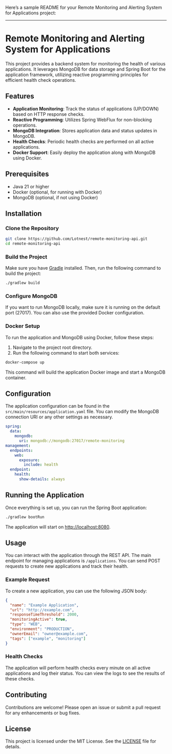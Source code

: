 Here’s a sample README for your Remote Monitoring and Alerting System for Applications project:

---

# Remote Monitoring and Alerting System for Applications

This project provides a backend system for monitoring the health of various applications. It leverages MongoDB for data storage and Spring Boot for the application framework, utilizing reactive programming principles for efficient health check operations.

## Features

- **Application Monitoring**: Track the status of applications (UP/DOWN) based on HTTP response checks.
- **Reactive Programming**: Utilizes Spring WebFlux for non-blocking operations.
- **MongoDB Integration**: Stores application data and status updates in MongoDB.
- **Health Checks**: Periodic health checks are performed on all active applications.
- **Docker Support**: Easily deploy the application along with MongoDB using Docker.

## Prerequisites

- Java 21 or higher
- Docker (optional, for running with Docker)
- MongoDB (optional, if not using Docker)

## Installation

### Clone the Repository

```bash
git clone https://github.com/Lotnest/remote-monitoring-api.git
cd remote-monitoring-api
```

### Build the Project

Make sure you have [Gradle](https://gradle.org/install/) installed. Then, run the following command to build the project:

```bash
./gradlew build
```

### Configure MongoDB

If you want to run MongoDB locally, make sure it is running on the default port (27017). You can also use the provided Docker configuration.

### Docker Setup

To run the application and MongoDB using Docker, follow these steps:

1. Navigate to the project root directory.
2. Run the following command to start both services:

```bash
docker-compose up
```

This command will build the application Docker image and start a MongoDB container.

## Configuration

The application configuration can be found in the `src/main/resources/application.yaml` file. You can modify the MongoDB connection URI or any other settings as necessary.

```yaml
spring:
  data:
    mongodb:
      uri: mongodb://mongodb:27017/remote-monitoring
management:
  endpoints:
    web:
      exposure:
        include: health
  endpoint:
    health:
      show-details: always
```

## Running the Application

Once everything is set up, you can run the Spring Boot application:

```bash
./gradlew bootRun
```

The application will start on [http://localhost:8080](http://localhost:8080).

## Usage

You can interact with the application through the REST API. The main endpoint for managing applications is `/applications`. You can send POST requests to create new applications and track their health.

### Example Request

To create a new application, you can use the following JSON body:

```json
{
  "name": "Example Application",
  "url": "http://example.com",
  "responseTimeThreshold": 2000,
  "monitoringActive": true,
  "type": "WEB",
  "environment": "PRODUCTION",
  "ownerEmail": "owner@example.com",
  "tags": ["example", "monitoring"]
}
```

### Health Checks

The application will perform health checks every minute on all active applications and log their status. You can view the logs to see the results of these checks.

## Contributing

Contributions are welcome! Please open an issue or submit a pull request for any enhancements or bug fixes.

## License

This project is licensed under the MIT License. See the [LICENSE](LICENSE) file for details.
